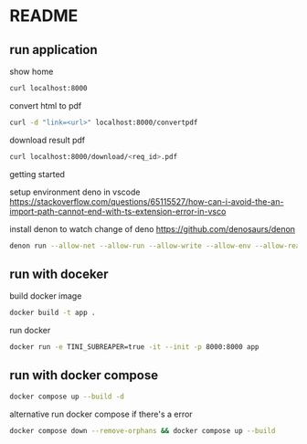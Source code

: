 # README

## run application

show home

```bash
curl localhost:8000
```

convert html to pdf

```bash
curl -d "link=<url>" localhost:8000/convertpdf
```

download result pdf

```bash
curl localhost:8000/download/<req_id>.pdf
```

getting started

setup environment deno in vscode
<https://stackoverflow.com/questions/65115527/how-can-i-avoid-the-an-import-path-cannot-end-with-ts-extension-error-in-vsco>

install denon to watch change of deno
<https://github.com/denosaurs/denon>

```bash
denon run --allow-net --allow-run --allow-write --allow-env --allow-read  index.ts
```

## run with doceker

build docker image

```bash
docker build -t app .
```

run docker

```bash
docker run -e TINI_SUBREAPER=true -it --init -p 8000:8000 app
```

## run with docker compose

```bash
docker compose up --build -d
```

alternative run docker compose if there's a error

```bash
docker compose down --remove-orphans && docker compose up --build
```
